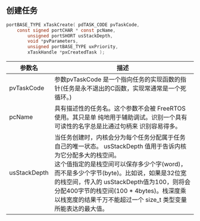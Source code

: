 ## 创建任务
```c
portBASE_TYPE xTaskCreate( pdTASK_CODE pvTaskCode,
	const signed portCHAR * const pcName,
        unsigned portSHORT usStackDepth,
        void *pvParameters,
        unsigned portBASE_TYPE uxPriority,
        xTaskHandle *pxCreatedTask );
```

参数名|描述
-|-
pvTaskCode|参数pvTaskCode 是一个指向任务的实现函数的指针(任务是永不退出的C函数，实现常通常是一个死循环。)
pcName|具有描述性的任务名。这个参数不会被 FreeRTOS 使用。其只是单 纯地用于辅助调试。识别一个具有可读性的名字总是比通过句柄来 识别容易得多。
usStackDepth|当任务创建时，内核会分为每个任务分配属于任务自己的唯一状态。 usStackDepth 值用于告诉内核为它分配多大的栈空间。<br>这个值指定的是栈空间可以保存多少个字(word)，而不是多少个字节(byte)。比如说，如果是32位宽的栈空间，传入的 usStackDepth值为100，则将会分配400字节的栈空间(100 * 4bytes)。栈深度乘以栈宽度的结果千万不能超过一个 size_t 类型变量所能表达的最大值。